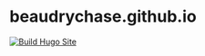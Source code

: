# beaudrychase.github.io
[![Build Hugo Site](https://github.com/beaudrychase/beaudrychase.github.io/actions/workflows/hugo.yml/badge.svg)](https://github.com/beaudrychase/beaudrychase.github.io/actions/workflows/hugo.yml)
